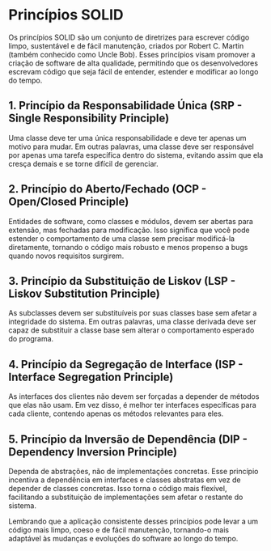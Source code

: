 # Princípios SOLID

Os princípios SOLID são um conjunto de diretrizes para escrever código limpo, sustentável e de fácil manutenção, criados por Robert C. Martin (também conhecido como Uncle Bob). Esses princípios visam promover a criação de software de alta qualidade, permitindo que os desenvolvedores escrevam código que seja fácil de entender, estender e modificar ao longo do tempo.

## 1. Princípio da Responsabilidade Única (SRP - Single Responsibility Principle)

Uma classe deve ter uma única responsabilidade e deve ter apenas um motivo para mudar. Em outras palavras, uma classe deve ser responsável por apenas uma tarefa específica dentro do sistema, evitando assim que ela cresça demais e se torne difícil de gerenciar.

## 2. Princípio do Aberto/Fechado (OCP - Open/Closed Principle)

Entidades de software, como classes e módulos, devem ser abertas para extensão, mas fechadas para modificação. Isso significa que você pode estender o comportamento de uma classe sem precisar modificá-la diretamente, tornando o código mais robusto e menos propenso a bugs quando novos requisitos surgirem.

## 3. Princípio da Substituição de Liskov (LSP - Liskov Substitution Principle)

As subclasses devem ser substituíveis por suas classes base sem afetar a integridade do sistema. Em outras palavras, uma classe derivada deve ser capaz de substituir a classe base sem alterar o comportamento esperado do programa.

## 4. Princípio da Segregação de Interface (ISP - Interface Segregation Principle)

As interfaces dos clientes não devem ser forçadas a depender de métodos que elas não usam. Em vez disso, é melhor ter interfaces específicas para cada cliente, contendo apenas os métodos relevantes para eles.

## 5. Princípio da Inversão de Dependência (DIP - Dependency Inversion Principle)

Dependa de abstrações, não de implementações concretas. Esse princípio incentiva a dependência em interfaces e classes abstratas em vez de depender de classes concretas. Isso torna o código mais flexível, facilitando a substituição de implementações sem afetar o restante do sistema.

Lembrando que a aplicação consistente desses princípios pode levar a um código mais limpo, coeso e de fácil manutenção, tornando-o mais adaptável às mudanças e evoluções do software ao longo do tempo.

